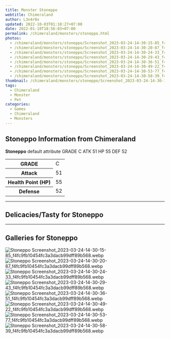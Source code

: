 ```yaml
---
title: Monster Stoneppo
webtitle: Chimeraland
author: L3n4r0x
updated: 2022-10-03T01:18:27+07:00
date: 2022-01-10T18:56:03+07:00
permalink: /chimeraland/monsters/stoneppo.html
photos:
  - /chimeraland/monsters/stoneppo/Screenshot_2023-03-24-14-30-15-85_f4fc9fb10454fc3a3dacb99dff89b568.webp
  - /chimeraland/monsters/stoneppo/Screenshot_2023-03-24-14-30-20-87_f4fc9fb10454fc3a3dacb99dff89b568.webp
  - /chimeraland/monsters/stoneppo/Screenshot_2023-03-24-14-30-24-33_f4fc9fb10454fc3a3dacb99dff89b568.webp
  - /chimeraland/monsters/stoneppo/Screenshot_2023-03-24-14-30-29-43_f4fc9fb10454fc3a3dacb99dff89b568.webp
  - /chimeraland/monsters/stoneppo/Screenshot_2023-03-24-14-30-36-51_f4fc9fb10454fc3a3dacb99dff89b568.webp
  - /chimeraland/monsters/stoneppo/Screenshot_2023-03-24-14-30-49-22_f4fc9fb10454fc3a3dacb99dff89b568.webp
  - /chimeraland/monsters/stoneppo/Screenshot_2023-03-24-14-30-53-77_f4fc9fb10454fc3a3dacb99dff89b568.webp
  - /chimeraland/monsters/stoneppo/Screenshot_2023-03-24-14-30-58-39_f4fc9fb10454fc3a3dacb99dff89b568.webp
thumbnail: /chimeraland/monsters/stoneppo/Screenshot_2023-03-24-14-30-15-85_f4fc9fb10454fc3a3dacb99dff89b568.webp
tags:
  - Chimeraland
  - Monster
  - Pet
categories:
  - Games
  - Chimeraland
  - Monsters
---
```


<section id="bootstrap-wrapper"><link rel="stylesheet" href="https://rawcdn.githack.com/dimaslanjaka/Web-Manajemen/0c3b5aa1813bd4abcd2c11bf3e37928b15c28664/css/bootstrap-5-3-0-alpha3-wrapper.css"/><h2 id="attribute">Stoneppo Information from Chimeraland</h2><p><b>Stoneppo</b> default attribute GRADE C ATK 51 HP 55 DEF 52<table><tr><th>GRADE</th><td>C</td></tr><tr><th>Attack</th><td>51</td></tr><tr><th>Health Point (HP)</th><td>55</td></tr><tr><th>Defense</th><td>52</td></tr></table></p><hr/><h2 id="delicacies">Delicacies/Tasty for Stoneppo</h2><div class="text-white bg-dark"></div><hr/><div id="gallery"><h2>Galleries for Stoneppo</h2><div class="row"><div class="col-lg-6 col-12"><img src="/chimeraland/monsters/stoneppo/Screenshot_2023-03-24-14-30-15-85_f4fc9fb10454fc3a3dacb99dff89b568.webp" alt="Stoneppo Screenshot_2023-03-24-14-30-15-85_f4fc9fb10454fc3a3dacb99dff89b568.webp"/></div><div class="col-lg-6 col-12"><img src="/chimeraland/monsters/stoneppo/Screenshot_2023-03-24-14-30-20-87_f4fc9fb10454fc3a3dacb99dff89b568.webp" alt="Stoneppo Screenshot_2023-03-24-14-30-20-87_f4fc9fb10454fc3a3dacb99dff89b568.webp"/></div><div class="col-lg-6 col-12"><img src="/chimeraland/monsters/stoneppo/Screenshot_2023-03-24-14-30-24-33_f4fc9fb10454fc3a3dacb99dff89b568.webp" alt="Stoneppo Screenshot_2023-03-24-14-30-24-33_f4fc9fb10454fc3a3dacb99dff89b568.webp"/></div><div class="col-lg-6 col-12"><img src="/chimeraland/monsters/stoneppo/Screenshot_2023-03-24-14-30-29-43_f4fc9fb10454fc3a3dacb99dff89b568.webp" alt="Stoneppo Screenshot_2023-03-24-14-30-29-43_f4fc9fb10454fc3a3dacb99dff89b568.webp"/></div><div class="col-lg-6 col-12"><img src="/chimeraland/monsters/stoneppo/Screenshot_2023-03-24-14-30-36-51_f4fc9fb10454fc3a3dacb99dff89b568.webp" alt="Stoneppo Screenshot_2023-03-24-14-30-36-51_f4fc9fb10454fc3a3dacb99dff89b568.webp"/></div><div class="col-lg-6 col-12"><img src="/chimeraland/monsters/stoneppo/Screenshot_2023-03-24-14-30-49-22_f4fc9fb10454fc3a3dacb99dff89b568.webp" alt="Stoneppo Screenshot_2023-03-24-14-30-49-22_f4fc9fb10454fc3a3dacb99dff89b568.webp"/></div><div class="col-lg-6 col-12"><img src="/chimeraland/monsters/stoneppo/Screenshot_2023-03-24-14-30-53-77_f4fc9fb10454fc3a3dacb99dff89b568.webp" alt="Stoneppo Screenshot_2023-03-24-14-30-53-77_f4fc9fb10454fc3a3dacb99dff89b568.webp"/></div><div class="col-lg-6 col-12"><img src="/chimeraland/monsters/stoneppo/Screenshot_2023-03-24-14-30-58-39_f4fc9fb10454fc3a3dacb99dff89b568.webp" alt="Stoneppo Screenshot_2023-03-24-14-30-58-39_f4fc9fb10454fc3a3dacb99dff89b568.webp"/></div></div></div></section>